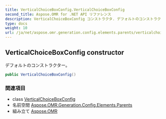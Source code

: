 ```yaml
---
title: VerticalChoiceBoxConfig.VerticalChoiceBoxConfig
second_title: Aspose.OMR for .NET API リファレンス
description: VerticalChoiceBoxConfig コンストラクタ. デフォルトのコンストラクター
type: docs
weight: 10
url: /ja/net/aspose.omr.generation.config.elements.parents/verticalchoiceboxconfig/verticalchoiceboxconfig/
---
```

## VerticalChoiceBoxConfig constructor

デフォルトのコンストラクター。

```csharp
public VerticalChoiceBoxConfig()
```

### 関連項目

* class [VerticalChoiceBoxConfig](../)
* 名前空間 [Aspose.OMR.Generation.Config.Elements.Parents](../../verticalchoiceboxconfig/)
* 組み立て [Aspose.OMR](../../../)


